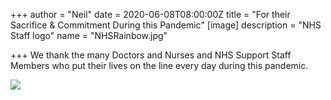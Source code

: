+++
author = "Neil"
date = 2020-06-08T08:00:00Z
title = "For their Sacrifice & Commitment During this Pandemic"
[image]
description = "NHS Staff logo"
name = "NHSRainbow.jpg"

+++
We thank the many Doctors and Nurses and NHS Support Staff Members who put their lives on the line every day during this pandemic.

![](/images/coronavirus.jpg)